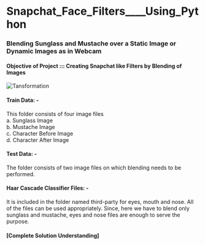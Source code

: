 # Snapchat_Face_Filters____Using_Python
### Blending Sunglass and Mustache over a Static Image or Dynamic Images as in Webcam

#### Objective of Project ::: Creating Snapchat like Filters by Blending of Images
![Tansformation](https://user-images.githubusercontent.com/48447990/142561862-705d0a66-16dc-4934-93bd-d3095617a384.png)

#### Train Data: -
This folder consists of four image files <br />
a. Sunglass Image <br />
b. Mustache Image <br />
c. Character Before Image <br />
d. Character After Image <br />

#### Test Data: -
The folder consists of two image files on which blending needs to be performed.

#### Haar Cascade Classifier Files: -
It is included in the folder named third-party for eyes, mouth and nose. All of the files can be used appropriately. Since, here we have to blend only sunglass and mustache, eyes and nose files are enough to serve the purpose.

#### [Complete Solution Understanding]

